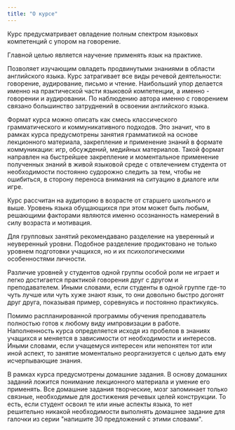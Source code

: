 ```yaml
---
title: "О курсе"
---
```

Курс предусматривает овладение полным спектром языковых компетенций с упором на говорение.

Главной целью является научение применять язык на практике.

Позволяет изучающим овладеть продвинутыми знаниями в области английского языка. Курс затрагивает все виды речевой деятельности: говорение, аудирование, письмо и чтение. Наибольший упор делается именно на практической части языковой компетенции, а именно - говорении и аудировании. По наблюдению автора именно с говорением связано большинство затруднений в освоении английского языка.

Формат курса можно описать как смесь классического грамматического и коммуникативного подходов. Это значит, что в рамках курса предусмотрены занятия грамматикой на основе лекционного материала, закрепление и применение знаний в формате коммуникации: игр, обсуждений, медийных материалов. Такой формат направлен на быстрейшее закрепление и моментальное применение полученных знаний в живой языковой среде с отвлечением студента от необходимости постоянно судорожно следить за тем, чтобы не ошибиться, в сторону переноса внимания на ситуацию в диалоге или игре.

Курс рассчитан на аудиторию в возрасте от старшего школьного и выше. Уровень языка обущающихся при этом может быть любым, решающими факторами являются именно осознанность намерений в силу возраста и мотивация.

Для групповых занятий рекомендавано разделение на уверенный и неуверенный уровни. Подобное разделение продиктовано не только уровнем подготовки учащихся, но и их психологическими особенностями личности.

Различие уровней у студентов одной группы особой роли не играет и легко достигается практикой говорения друг с другом и преподавателем. Иными словами, если студенты в одной группе где-то чуть лучше или чуть хуже знают язык, то они довольно быстро догонят друг друга, показывая пример, соревнуясь и постоянно практикуясь.

Помимо распланированной программы обучения преподаватель полностью готов к любому виду импровизации в работе. Наполненность курса определяется исходя из пробелов в знаниях учащихся и меняется в зависимости от необходимости и интересов. Иными словами, если учащемуся интересен или непонятен тот или иной аспект, то занятие моментально реорганизуется с целью дать ему исчерпывающие знания.

В рамках курса предусмотрены домашние задания. В основу домашних заданий ложится понимание лекционного материала и умение его применять. Все домашние задания творческие, мозг запоминает только связные, необходимые для достижения речевых целей конструкции. То есть, если студент освоил те или иные аспекты языка, то нет решительно никакой необходимости выполнять домашнее задание для галочки из серии "напишите 30 предложений с этими словами".